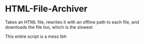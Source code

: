 # HTML-File-Archiver
Takes an HTML file, rewrites it with an offline path to each file, and downloads the file too, which is the slowest

This entire script is a mess tbh
